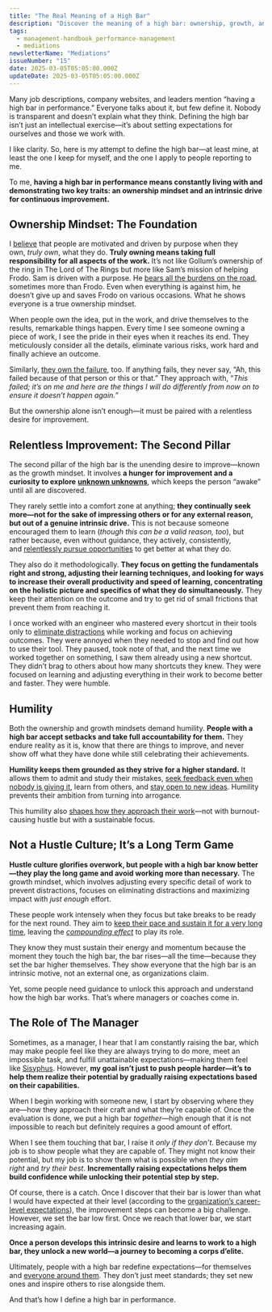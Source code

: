 ```yaml
---
title: "The Real Meaning of a High Bar"
description: "Discover the meaning of a high bar: ownership, growth, and sustainable excellence. Learn how leaders inspire teams to unlock potential and redefine standards."
tags:
  - management-handbook_performance-management
  - mediations
newsletterName: "Mediations"
issueNumber: "15"
date: 2025-03-05T05:05:00.000Z
updateDate: 2025-03-05T05:05:00.000Z
---
```



Many job descriptions, company websites, and leaders mention “having a high bar in performance.” Everyone talks about it, but few define it. Nobody is transparent and doesn’t explain what they think. Defining the high bar isn’t just an intellectual exercise—it’s about setting expectations for ourselves and those we work with.

I like clarity. So, here is my attempt to define the high bar—at least mine, at least the one I keep for myself, and the one I apply to people reporting to me.

To me, **having a high bar in performance means constantly living with and demonstrating two key traits: an ownership mindset and an intrinsic drive for continuous improvement.**

## Ownership Mindset: The Foundation

I [believe](/strong-ownership-culture-in-a-team/) that people are motivated and driven by purpose when they own, _truly own_, what they do. **Truly owning means taking full responsibility for all aspects of the work.** It’s not like Gollum’s ownership of the ring in The Lord of The Rings but more like Sam’s mission of helping Frodo. Sam is driven with a purpose. He [bears all the burdens on the road](/learnings-on-dealing-with-ambiguity/), sometimes more than Frodo. Even when everything is against him, he doesn’t give up and saves Frodo on various occasions. What he shows everyone is a true ownership mindset.

When people own the idea, put in the work, and drive themselves to the results, remarkable things happen. Every time I see someone owning a piece of work, I see the pride in their eyes when it reaches its end. They meticulously consider all the details, eliminate various risks, work hard and finally achieve an outcome.

Similarly, [they own the failure](/dont-take-responsibility-more-and-stop-blaming/), too. If anything fails, they never say, “Ah, this failed because of that person or this or that.” They approach with, “_This failed; it’s on me and here are the things I will do differently from now on to ensure it doesn’t happen again._”

But the ownership alone isn’t enough—it must be paired with a relentless desire for improvement.

## Relentless Improvement: The Second Pillar

The second pillar of the high bar is the unending desire to improve—known as the growth mindset. It involves **a hunger for improvement and a curiosity to explore** [**unknown unknowns**](/notes/19a/), which keeps the person “awake” until all are discovered.

They rarely settle into a comfort zone at anything; **they continually seek more—not for the sake of impressing others or for any external reason, but out of a genuine intrinsic drive.** This is not because someone encouraged them to learn (_though this can be a valid reason, too_), but rather because, even without guidance, they actively, consistently, and [relentlessly pursue opportunities](/what-hades-the-game-had-taught-me/) to get better at what they do.

They also do it methodologically. **They focus on getting the fundamentals right and strong, adjusting their learning techniques, and looking for ways to increase their overall productivity and speed of learning, concentrating on the holistic picture and specifics of what they do simultaneously.** They keep their attention on the outcome and try to get rid of small frictions that prevent them from reaching it.

I once worked with an engineer who mastered every shortcut in their tools only to [eliminate distractions](/decisions-that-remove-other-decisions/) while working and focus on achieving outcomes. They were annoyed when they needed to stop and find out how to use their tool. They paused, took note of that, and the next time we worked together on something, I saw them already using a new shortcut. They didn’t brag to others about how many shortcuts they knew. They were focused on learning and adjusting everything in their work to become better and faster. They were humble.

## Humility

Both the ownership and growth mindsets demand humility. **People with a high bar accept setbacks and take full accountability for them.** They endure reality as it is, know that there are things to improve, and never show off what they have done while still celebrating their achievements.

**Humility keeps them grounded as they strive for a higher standard.** It allows them to admit and study their mistakes, [seek feedback even when nobody is giving it](/maximizing-personal-growth-by-understanding/), learn from others, and [stay open to new ideas](/krishnamurti-and-seneca-on-freeing-the-mind/). Humility prevents their ambition from turning into arrogance.

This humility also [shapes how they approach their work](/a-life-without-problems-the-happiness/)—not with burnout-causing hustle but with a sustainable focus.

## Not a Hustle Culture; It’s a Long Term Game

**Hustle culture glorifies overwork, but people with a high bar know better—they play the long game and avoid working more than necessary.** The growth mindset, which involves adjusting every specific detail of work to prevent distractions, focuses on eliminating distractions and maximizing impact with _just enough_ effort.

These people work intensely when they focus but take breaks to be ready for the next round. They aim to [keep their pace and sustain it for a very long time](/seek-goals-that-will-change-how-you-live/), leaving the [_compounding effect_](https://www.mpfa.org.hk/en/mpf-investment/principles-of-fund-investment/compounding-effect) to play its role.

They know they must sustain their energy and momentum because the moment they touch the high bar, the bar rises—all the time—because they set the bar higher themselves. They show everyone that the high bar is an intrinsic motive, not an external one, as organizations claim.

Yet, some people need guidance to unlock this approach and understand how the high bar works. That’s where managers or coaches come in.

## The Role of The Manager

Sometimes, as a manager, I hear that I am constantly raising the bar, which may make people feel like they are always trying to do more, meet an impossible task, and fulfill unattainable expectations—making them feel like [Sisyphus](https://www.wikiwand.com/en/articles/Sisyphus). However, **my goal isn’t just to push people harder—it’s to help them realize their potential by gradually raising expectations based on their capabilities.**

When I begin working with someone new, I start by observing where they are—how they approach their craft and what they’re capable of. Once the evaluation is done, we put a high bar _together_—high enough that it is not impossible to reach but definitely requires a good amount of effort.

When I see them touching that bar, I raise it _only if_ _they don’t_. Because my job is to show people what they are capable of. They might not know their potential, but my job is to show them what is possible when _they aim right_ and _try their best_. **Incrementally raising expectations helps them build confidence while unlocking their potential step by step.**

Of course, there is a catch. Once I discover that their bar is lower than what I would have expected at their level (according to the [organization’s career-level expectations](/the-good-the-bad-and-the-ugly-of-career-ladders-and-frameworks/)), the improvement steps can become a big challenge. However, we set the bar low first. Once we reach that lower bar, we start increasing again.

**Once a person develops this intrinsic desire and learns to work to a high bar, they unlock a new world—a journey to becoming a corps d’elite.**

Ultimately, people with a high bar redefine expectations—for themselves and [everyone around them](/passing-down-the-experience/). They don’t just meet standards; they set new ones and inspire others to rise alongside them.

And that’s how I define a high bar in performance.
